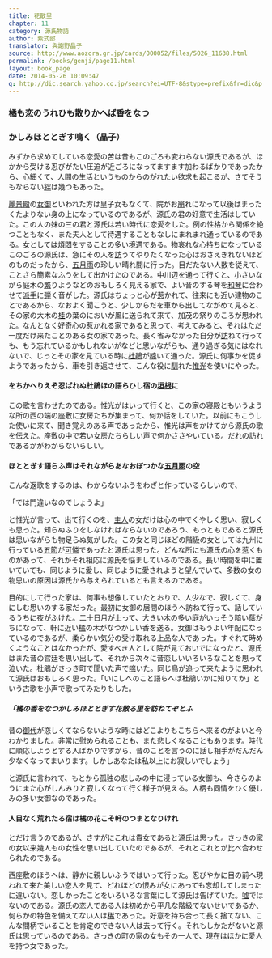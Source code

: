 ```yaml
---
title: 花散里
chapter: 11
category: 源氏物語
author: 紫式部
translator: 與謝野晶子
source: http://www.aozora.gr.jp/cards/000052/files/5026_11638.html
permalink: /books/genji/page11.html
layout: book_page
date: 2014-05-26 10:09:47
q: http://dic.search.yahoo.co.jp/search?ei=UTF-8&stype=prefix&fr=dic&p
---
```




### [橘][1]も恋のうれひも散りかへば[香][2]をなつ

[1]: {{page.q}}=橘 "たちばな"
[2]: {{page.q}}=香 "か"

### かしみほととぎす鳴く（晶子）

みずから求めてしている恋愛の苦は昔もこのごろも変わらない源氏であるが、ほかから受ける忍びがたい圧迫が近ごろになってますます加わるばかりであったから、心細くて、人間の生活というものからのがれたい欲求も起こるが、さてそうもならない[絆][3]は幾つもあった。

[3]: {{page.q}}=絆 "ほだし"


[麗景殿][4]の[女御][5]といわれた方は皇子女もなくて、院がお[崩][6]れになって以後はまったくたよりない身の上になっているのであるが、源氏の君の好意で生活はしていた。この人の妹の三の君と源氏は若い時代に恋愛をした。例の性格から関係を絶つこともなく、また夫人として待遇することもなしにまれまれ通っているのである。女としては[煩悶][7]をすることの多い境遇である。物哀れな心持ちになっているこのごろの源氏は、急にその人を[訪][8]うてやりたくなった心はおさえきれないほどのものだったから、[五月雨][9]の珍しい晴れ間に行った。目だたない人数を従えて、ことさら簡素なふうをして出かけたのである。中川辺を通って行くと、小さいながら庭木の[繁][a]りようなどのおもしろく見える家で、よい音のする琴を[和琴][b]に合わせて[派手][c]に[弾][d]く音がした。源氏はちょっと心が[惹][e]かれて、往来にも近い建物のことであるから、なおよく聞こうと、少しからだを車から出してながめて見ると、その家の大木の[桂][f]の葉のにおいが風に送られて来て、加茂の祭りのころが思われた。なんとなく好奇心の[惹][g]かれる家であると思って、考えてみると、それはただ一度だけ来たことのある女の家であった。長く省みなかった自分が[訪][h]ねて行っても、もう忘れているかもしれないがなどと思いながらも、通り過ぎる気にはなれないで、じっとその家を見ている時に[杜鵑][i]が[啼][j]いて通った。源氏に何事かを促すようであったから、車を引き返させて、こんな役に[馴][k]れた[惟光][l]を使いにやった。

[4]: {{page.q}}=麗景殿 "れいげいでん"
[5]: {{page.q}}=女御 "にょご"
[6]: {{page.q}}=崩 "かく"
[7]: {{page.q}}=煩悶 "はんもん"
[8]: {{page.q}}=訪 "と"
[9]: {{page.q}}=五月雨 "さみだれ"
[a]: {{page.q}}=繁 "しげ"
[b]: {{page.q}}=和琴 "わごん"
[c]: {{page.q}}=派手 "はで"
[d]: {{page.q}}=弾 "ひ"
[e]: {{page.q}}=惹 "ひ"
[f]: {{page.q}}=桂 "かつら"
[g]: {{page.q}}=惹 "ひ"
[h]: {{page.q}}=訪 "たず"
[i]: {{page.q}}=杜鵑 "ほととぎす"
[j]: {{page.q}}=啼 "な"
[k]: {{page.q}}=馴 "な"
[l]: {{page.q}}=惟光 "これみつ"


#### をちかへりえぞ忍ばれぬ杜鵑ほの語らひし宿の[垣根][m]に

[m]: {{page.q}}=垣根 "かきね"

この歌を言わせたのである。惟光がはいって行くと、この家の寝殿ともいうような所の西の端の座敷に女房たちが集まって、何か話をしていた。以前にもこうした使いに来て、聞き覚えのある声であったから、惟光は声をかけてから源氏の歌を伝えた。座敷の中で若い女房たちらしい声で何かささやいている。だれの訪れであるかがわからないらしい。

#### ほととぎす語らふ声はそれながらあなおぼつかな[五月雨][n]の空

[n]: {{page.q}}=五月雨 "さみだれ"

こんな返歌をするのは、わからないふうをわざと作っているらしいので、

「では門違いなのでしょうよ」

と惟光が言って、出て行くのを、[主人][o]の女だけは心の中でくやしく思い、寂しくも思った。知らぬふりをしなければならないのであろう、もっともであると源氏は思いながらも物足らぬ気がした。この女と同じほどの階級の女としては九州に行っている[五節][p]が[可憐][q]であったと源氏は思った。どんな所にも源氏の心を[惹][r]くものがあって、それがそれ相応に源氏を悩ましているのである。長い時間を中に置いていても、同じように愛し、同じように愛されようと望んでいて、多数の女の物思いの原因は源氏から与えられているとも言えるのである。

[o]: {{page.q}}=主人 "あるじ"
[p]: {{page.q}}=五節 "ごせち"
[q]: {{page.q}}=可憐 "かれん"
[r]: {{page.q}}=惹 "ひ"


目的にして行った家は、何事も想像していたとおりで、人少なで、寂しくて、身にしむ思いのする家だった。最初に女御の居間のほうへ訪ねて行って、話しているうちに夜がふけた。二十日月が上って、大きい木の多い庭がいっそう暗い[蔭][s]がちになって、軒に近い[橘][t]の木がなつかしい香を送る。女御はもうよい年配になっているのであるが、柔らかい気分の受け取れる上品な人であった。すぐれて時めくようなことはなかったが、愛すべき人として院が見ておいでになったと、源氏はまた昔の宮廷を思い出して、それから次々に昔恋しいいろいろなことを思って泣いた。杜鵑がさっき町で聞いた声で[啼][u]いた。同じ鳥が追って来たように思われて源氏はおもしろく思った。「いにしへのこと語らへば杜鵑いかに知りてか」という古歌を小声で歌ってみたりもした。

[s]: {{page.q}}=蔭 "かげ"
[t]: {{page.q}}=橘 "たちばな"
[u]: {{page.q}}=啼 "な"


##### 「橘の香をなつかしみほととぎす花散る里を訪ねてぞとふ

昔の[御代][v]が恋しくてならないような時にはどこよりもこちらへ来るのがよいと今わかりました。非常に慰められることも、また悲しくなることもあります。時代に順応しようとする人ばかりですから、昔のことを言うのに話し相手がだんだん少なくなってまいります。しかしあなたは私以上にお寂しいでしょう」

[v]: {{page.q}}=御代 "みよ"


と源氏に言われて、もとから孤独の悲しみの中に浸っている女御も、今さらのようにまた心がしんみりと寂しくなって行く様子が見える。人柄も同情をひく優しみの多い女御なのであった。

#### 人目なく荒れたる宿は橘の花こそ軒のつまとなりけれ

とだけ言うのであるが、さすがにこれは[貴女][10]であると源氏は思った。さっきの家の女以来幾人もの女性を思い出していたのであるが、それとこれとが比べ合わせられたのである。

[10]: {{page.q}}=貴女 "きじょ"


西座敷のほうへは、静かに親しいふうではいって行った。忍びやかに目の前へ現われて来た美しい恋人を見て、どれほどの恨みが女にあっても忘却してしまったに違いない。恋しかったことをいろいろな言葉にして源氏は告げていた。[嘘][11]ではないのである。源氏の恋人である人は初めから平凡な階級でないせいであるか、何らかの特色を備えてない人は[稀][12]であった。好意を持ち合って長く捨てない、こんな間柄でいることを肯定のできない人は去って行く。それもしかたがないと源氏は思っているのである。さっきの町の家の女もその一人で、現在はほかに愛人を持つ女であった。

[11]: {{page.q}}=嘘 "うそ"
[12]: {{page.q}}=稀 "まれ"


